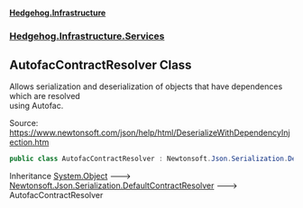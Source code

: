 #### [Hedgehog.Infrastructure](index.md 'index')
### [Hedgehog.Infrastructure.Services](Hedgehog_Infrastructure_Services.md 'Hedgehog.Infrastructure.Services')
## AutofacContractResolver Class
Allows serialization and deserialization of objects that have dependences which are resolved  
using Autofac.  
  
Source: https://www.newtonsoft.com/json/help/html/DeserializeWithDependencyInjection.htm  
```csharp
public class AutofacContractResolver : Newtonsoft.Json.Serialization.DefaultContractResolver
```

Inheritance [System.Object](https://docs.microsoft.com/en-us/dotnet/api/System.Object 'System.Object') &#129106; [Newtonsoft.Json.Serialization.DefaultContractResolver](https://docs.microsoft.com/en-us/dotnet/api/Newtonsoft.Json.Serialization.DefaultContractResolver 'Newtonsoft.Json.Serialization.DefaultContractResolver') &#129106; AutofacContractResolver  

